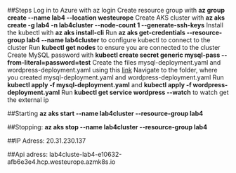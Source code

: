 ##Steps
Log in to Azure with az login
Create resource group with **az group create --name lab4 --location westeurope**
Create AKS cluster with **az aks create -g lab4 -n lab4cluster --node-count 1 --generate-ssh-keys**
Install the kubectl with **az aks install-cli**
Run **az aks get-credentials --resource-group lab4 --name lab4cluster** to configure kubectl to connect to the cluster
Run **kubectl get nodes** to ensure you are connected to the cluster
Create MySQL password with **kubectl create secret generic mysql-pass --from-literal=password=test**
Create the files mysql-deployment.yaml and wordpress-deployment.yaml using this [link](https://kubernetes.io/docs/tutorials/stateful-application/mysql-wordpress-persistent-volume/)
Navigate to the folder, where you created mysql-deployment.yaml and wordpress-deployment.yaml
Run **kubectl apply -f mysql-deployment.yaml** and **kubectl apply -f wordpress-deployment.yaml**
Run **kubectl get service wordpress --watch** to watch get the external ip


##Starting  **az aks start --name lab4cluster --resource-group lab4**

##Stopping: **az aks stop --name lab4cluster --resource-group lab4**

##IP Adress: 20.31.230.137

##Api adress: lab4cluste-lab4-e10632-afb6e3e4.hcp.westeurope.azmk8s.io